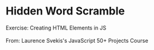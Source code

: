 # Hidden Word Scramble 
Exercise: Creating HTML Elements in JS
</br>
</br>
From: Laurence Svekis's JavaScript 50+ Projects Course